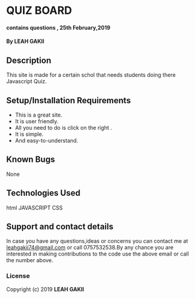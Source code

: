 #  QUIZ BOARD
####  contains questions , 25th February,2019
#### By **LEAH GAKII**
## Description
  This site is made for a certain schol that needs students doing there Javascript Quiz.
## Setup/Installation Requirements
*  This is a great site.
*  It is user friendly.
*  All you need to do is click on the right .
*  It is simple.
*  And easy-to-understand.
## Known Bugs
None
## Technologies Used
  html
  JAVASCRIPT
  CSS
## Support and contact details
In case you have any questions,ideas or concerns you can contact me at leahgakii74@gmail.com or call 0757532538.By any chance you are interested in making contributions to the code use the above email or call the number above.
### License

Copyright (c) 2019 **LEAH GAKII**
